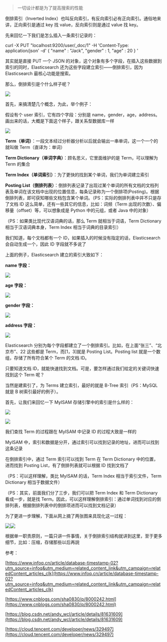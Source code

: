 > 一切设计都是为了提高搜索的性能

倒排索引（Inverted Index）也叫反向索引，有反向索引必有正向索引。通俗地来讲，正向索引是通过 key 找 value，反向索引则是通过 value 找 key。

先来回忆一下我们是怎么插入一条索引记录的：

curl -X PUT "localhost:9200/user/\_doc/1" -H 'Content-Type: application/json' -d'
{
"name" : "Jack",
"gender" : 1,
"age" : 20
}
'

其实就是直接 PUT 一个 JSON 的对象，这个对象有多个字段，在插入这些数据到索引的同时，Elasticsearch 还为这些字段建立索引——倒排索引，因为 Elasticsearch 最核心功能是搜索。

那么，倒排索引是个什么样子呢？

![](https://img2018.cnblogs.com/blog/874963/201901/874963-20190127172829635-1286260863.png)

首先，来搞清楚几个概念，为此，举个例子：

假设有个 user 索引，它有四个字段：分别是 name，gender，age，address。画出来的话，大概是下面这个样子，跟关系型数据库一样

![](https://img2018.cnblogs.com/blog/874963/201901/874963-20190127173241683-1331385372.png)

**Term（单词）**：一段文本经过分析器分析以后就会输出一串单词，这一个一个的就叫做 Term（直译为：单词）

**Term Dictionary（单词字典）**：顾名思义，它里面维护的是 Term，可以理解为 Term 的集合

**Term Index（单词索引）**：为了更快的找到某个单词，我们为单词建立索引

**Posting List（倒排列表）**：倒排列表记录了出现过某个单词的所有文档的文档列表及单词在该文档中出现的位置信息，每条记录称为一个倒排项(Posting)。根据倒排列表，即可获知哪些文档包含某个单词。（PS：实际的倒排列表中并不只是存了文档 ID 这么简单，还有一些其它的信息，比如：词频（Term 出现的次数）、偏移量（offset）等，可以想象成是 Python 中的元组，或者 Java 中的对象）

（PS：如果类比现代汉语词典的话，那么 Term 就相当于词语，Term Dictionary 相当于汉语词典本身，Term Index 相当于词典的目录索引）

我们知道，每个文档都有一个 ID，如果插入的时候没有指定的话，Elasticsearch 会自动生成一个，因此 ID 字段就不多说了

上面的例子，Elasticsearch 建立的索引大致如下：

**name 字段：**

![](https://img2018.cnblogs.com/blog/874963/201901/874963-20190127175423615-230290274.png)

**age 字段：**

![](https://img2018.cnblogs.com/blog/874963/201901/874963-20190127175627644-1013476663.png)

**gender 字段：**

![](https://img2018.cnblogs.com/blog/874963/201901/874963-20190127175809626-1224287371.png)

**address 字段：**

![](https://img2018.cnblogs.com/blog/874963/201901/874963-20190127180053644-1305820142.png)

Elasticsearch 分别为每个字段都建立了一个倒排索引。比如，在上面“张三”、“北京市”、22 这些都是 Term，而[1，3]就是 Posting List。Posting list 就是一个数组，存储了所有符合某个 Term 的文档 ID。

只要知道文档 ID，就能快速找到文档。可是，要怎样通过我们给定的关键词快速找到这个 Term 呢？

当然是建索引了，为 Terms 建立索引，最好的就是 B-Tree 索引（PS：MySQL 就是 B 树索引最好的例子）。

首先，让我们来回忆一下 MyISAM 存储引擎中的索引是什么样的：

![](https://img2018.cnblogs.com/blog/874963/201901/874963-20190127183454632-267154610.png)

![](https://img2018.cnblogs.com/blog/874963/201901/874963-20190127183530633-1940483075.png)

我们查找 Term 的过程跟在 MyISAM 中记录 ID 的过程大致是一样的

MyISAM 中，索引和数据是分开，通过索引可以找到记录的地址，进而可以找到这条记录

在倒排索引中，通过 Term 索引可以找到 Term 在 Term Dictionary 中的位置，进而找到 Posting List，有了倒排列表就可以根据 ID 找到文档了

（PS：可以这样理解，类比 MyISAM 的话，Term Index 相当于索引文件，Term Dictionary 相当于数据文件）

（PS：其实，前面我们分了三步，我们可以把 Term Index 和 Term Dictionary 看成一步，就是找 Term。因此，可以这样理解倒排索引：通过单词找到对应的倒排列表，根据倒排列表中的倒排项进而可以找到文档记录）

为了更进一步理解，下面从网上摘了两张图来具现化这一过程：

![](https://img2018.cnblogs.com/blog/874963/201901/874963-20190127184959667-1135956344.png)![](https://img2018.cnblogs.com/blog/874963/201901/874963-20190127185725607-2022920549.png)

根据单一职责原则，一篇只讲一件事情，关于倒排索引结构就讲到这里，至于更多细节，比如：压缩，存储那些以后再説

参考：

[https://www.infoq.cn/article/database-timestamp-02?utm_source=infoq&utm_medium=related_content_link&utm_campaign=relatedContent_articles_clk](https://www.infoq.cn/article/database-timestamp-02?utm_source=infoq&utm_medium=related_content_link&utm_campaign=relatedContent_articles_clk)

[https://www.cnblogs.com/sha0830/p/8000242.html](https://www.cnblogs.com/sha0830/p/8000242.html)

[https://blog.csdn.net/andy_wcl/article/details/81631609](https://blog.csdn.net/andy_wcl/article/details/81631609)

[https://cloud.tencent.com/developer/news/329497](https://cloud.tencent.com/developer/news/329497)
